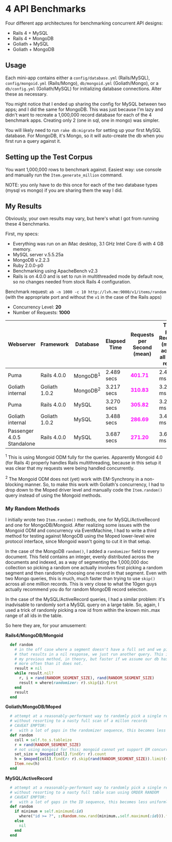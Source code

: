 
4 API Benchmarks
================

Four different app architectures for benchmarking concurrent API designs:

* Rails 4 + MySQL 
* Rails 4 + MongoDB 
* Goliath + MySQL
* Goliath + MongoDB

Usage
-----

Each mini-app contains either a `config/database.yml` (Rails/MySQL), `config/mongoid.yml` (Rails/Mongo), `db/mongoid.yml` (Goliath/Mongo), or a `db/config.yml` (Goliath/MySQL) for initializing database connections. Alter these as necessary.

You might notice that I ended up sharing the config for MySQL between two apps; and I did the same for MongoDB. This was just because I'm lazy and didn't want to recreate a 1,000,000 record database for each of the 4 benchmark apps. Creating only 2 (one in sql, one in mongo) was simpler.

You will likely need to run `rake db:migrate` for setting up your first MySQL database. For MongoDB, it's Mongo, so it will auto-create the db when you first run a query against it.

Setting up the Test Corpus
--------------------------

You want 1,000,000 rows to benchmark against. Easiest way: use console and manually run the `Item.generate_million` command.

NOTE: you only have to do this once for each of the two database types (mysql vs mongo) if you are sharing them the way I did.


My Results
----------

Obviously, your own results may vary, but here's what I got from running these 4 benchmarks.

First, my specs:

* Everything was run on an iMac desktop, 3.1 GHz Intel Core i5 with 4 GB memory.
* MySQL server v.5.5.25a
* MongoDB v.2.2.3
* Ruby 2.0.0-p0
* Benchmarking using ApacheBench v2.3
* Rails is on 4.0.0 and is set to run in multithreaded mode by default now, so no changes needed from stock Rails 4 configuration.

Benchmark request: `ab -n 1000 -c 10 http://lvh.me:9000/v1/items/random`
(with the appropriate port and without the `v1` in the case of the Rails apps)

* Concurrency Level: __20__
* Number of Requests: __1000__

<table>
  <thead>
    <tr>
      <th>Webserver</th>
      <th>Framework</th>
      <th>Database</th>
      <th>Elapsed Time</th>
      <th>Requests per Second (mean)</th>
      <th>Time per Request (mean across all conc reqs)</th>
    </tr>
  </thead>
  <tbody>
      <tr>
        <td>Puma</td>
        <td>Rails 4.0.0</td>
        <td>MongoDB<sup>1</sup></td>
        <td>2.489 secs</td>
        <td><strong style="color: magenta;">401.71</strong></td>
        <td>2.489 ms</td>
      </tr>
      <tr>
        <td>Goliath internal</td>
        <td>Goliath 1.0.2</td>
        <td>MongoDB<sup>2</sup></td>
        <td>3.217 secs</td>
        <td><strong style="color: magenta;">310.83</strong></td>
        <td>3.217 ms</td>
      </tr>      
      <tr>
        <td>Puma</td>
        <td>Rails 4.0.0</td>
        <td>MySQL</td>
        <td>3.270 secs</td>
        <td><strong style="color: magenta;">305.82</strong></td>
        <td>3.270 ms</td>
      </tr>     
      <tr>
        <td>Goliath internal</td>
        <td>Goliath 1.0.2</td>
        <td>MySQL</td>
        <td>3.488 secs</td>
        <td><strong style="color: magenta;">286.69</strong></td>
        <td>3.488 ms</td>
      </tr>      
      <tr>
        <td>Passenger 4.0.5 Standalone</td>
        <td>Rails 4.0.0</td>
        <td>MySQL</td>
        <td>3.687 secs</td>
        <td><strong style="color: magenta;">271.20</strong></td>
        <td>3.687 ms</td>
      </tr>         
  </tbody>
</table>

<p>
  <sup>1</sup> This is using Mongoid ODM fully for the queries. Apparently Mongoid 4.0 (for Rails 4) properly handles Rails multithreading, because in this setup it was clear that my requests were being handled concurrently.
</p>
<p>
  <sup>2</sup> The Mongoid ODM does not (yet) work with EM-Synchrony in a non-blocking manner. So, to make this work with Goliath's concurrency, I had to drop down to the Moped driver level and manually code the <code>Item.random()</code> query instead of using the Mongoid methods.
</p>


### My Random Methods ###

I initially wrote two `Item.random()` methods, one for MySQL/ActiveRecord and one for MongoDB/Mongoid. After realizing some issues with the Mongoid ODM and concurrency via EventMachine, I had to write a third method for testing against MongoDB using the Moped lower-level wire protocol interface, since Mongoid wasn't going to cut it in that setup. 

In the case of the MongoDB `random()`, I added a `randomizer` field to every document. This field contains an integer, evenly distributed across the documents and indexed, as a way of segmenting the 1,000,000 doc collection so picking a random one actually involves first picking a random segment and then randomly choosing one record in that segment. Even with two Mongo queries, this is much, much faster than trying to use `skip()` across all one million records. This is very close to what the 10gen guys actually recommend you do for random MongoDB record selection.

In the case of the MySQL/ActiveRecord queries, I had a similar problem: it's inadvisable to randomly sort a MySQL query on a large table. So, again, I used a trick of randomly picking a row id from within the known min..max range of all ids in the table.

So here they are, for your amusement:

__Rails4/MongoDB/Mongoid__
```ruby
  def random      
    # in the off case where a segment doesn't have a full set and we pick an offset 
    # that results in a nil response, we just run another query. This is slower than
    # my previous method, in theory, but faster if we assume our db has contiguous sets
    # more often than it does not.
    result = nil
    while result.nil?
      r, i = rand(RANDOM_SEGMENT_SIZE), rand(RANDOM_SEGMENT_SIZE)
      result = where(randomizer: r).skip(i).first
    end
    result
  end
```
__Goliath/MongoDB/Moped__
```ruby
  # attempt at a reasonably-performant way to randomly pick a single record
  # without resorting to a nasty full scan of a millon records
  # CAVEAT EMPTOR: 
  #   with a lot of gaps in the randomizer sequence, this becomes less uniformly random
  def random
    coll = self.to_s.tableize
    r = rand(RANDOM_SEGMENT_SIZE)
    # not using mongoid for this; mongoid cannot yet support EM concurrency
    set_size = $moped[coll].find(r: r).count
    h = $moped[coll].find(r: r).skip(rand(RANDOM_SEGMENT_SIZE)).limit(-1).first
    Item.new(h)
  end
```

__MySQL/ActiveRecord__
```ruby
  # attempt at a reasonably-performant way to randomly pick a single record
  # without resorting to a nasty full table scan using ORDER RANDOM
  # CAVEAT EMPTOR: 
  #   with a lot of gaps in the ID sequence, this becomes less uniformly random
  def random
    if minimum = self.minimum(:id)
      where("id >= ?", ::Random.new.rand(minimum..self.maximum(:id))).first
    else
      nil
    end
  end
```
